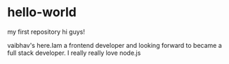 # hello-world
my first repository
hi guys!

vaibhav's here.Iam a frontend developer and looking forward to became a full stack developer.
I really really love node.js
